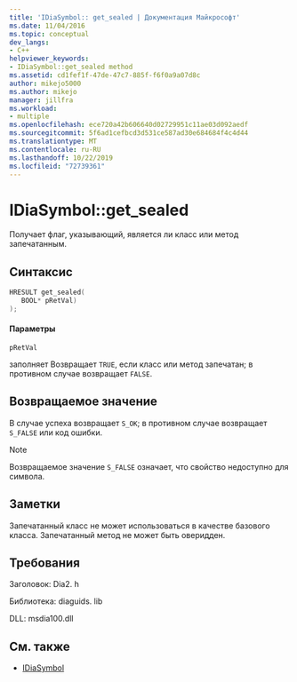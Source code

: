 ```yaml
---
title: 'IDiaSymbol:: get_sealed | Документация Майкрософт'
ms.date: 11/04/2016
ms.topic: conceptual
dev_langs:
- C++
helpviewer_keywords:
- IDiaSymbol::get_sealed method
ms.assetid: cd1fef1f-47de-47c7-885f-f6f0a9a07d8c
author: mikejo5000
ms.author: mikejo
manager: jillfra
ms.workload:
- multiple
ms.openlocfilehash: ece720a42b606640d02729951c11ae03d092aedf
ms.sourcegitcommit: 5f6ad1cefbcd3d531ce587ad30e684684f4c4d44
ms.translationtype: MT
ms.contentlocale: ru-RU
ms.lasthandoff: 10/22/2019
ms.locfileid: "72739361"
---
```

# <a name="idiasymbolget_sealed"></a>IDiaSymbol::get_sealed
Получает флаг, указывающий, является ли класс или метод запечатанным.

## <a name="syntax"></a>Синтаксис

```C++
HRESULT get_sealed( 
   BOOL* pRetVal)
);
```

#### <a name="parameters"></a>Параметры
 `pRetVal`

заполняет Возвращает `TRUE`, если класс или метод запечатан; в противном случае возвращает `FALSE`.

## <a name="return-value"></a>Возвращаемое значение
 В случае успеха возвращает `S_OK`; в противном случае возвращает `S_FALSE` или код ошибки.

> [!NOTE]
> Возвращаемое значение `S_FALSE` означает, что свойство недоступно для символа.

## <a name="remarks"></a>Заметки
 Запечатанный класс не может использоваться в качестве базового класса. Запечатанный метод не может быть оверидден.

## <a name="requirements"></a>Требования
 Заголовок: Dia2. h

 Библиотека: diaguids. lib

 DLL: msdia100.dll

## <a name="see-also"></a>См. также
- [IDiaSymbol](../../debugger/debug-interface-access/idiasymbol.md)